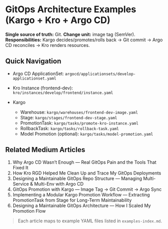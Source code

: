 # GitOps Architecture Examples (Kargo + Kro + Argo CD)

**Single source of truth:** Git. **Change unit:** image tag (SemVer).
**Responsibilities:** Kargo decides/promotes/rolls back → Git commit → Argo CD reconciles → Kro renders resources.

## Quick Navigation

* Argo CD ApplicationSet: `argocd/applicationsets/develop-applicationset.yaml`
* Kro Instance (frontend-dev): `kro/instances/develop/frontend/instance.yaml`
* Kargo

  * Warehouse: `kargo/warehouses/frontend-dev-image.yaml`
  * Stage: `kargo/stages/frontend-dev-stage.yaml`
  * PromotionTask: `kargo/tasks/promote-kro-instance.yaml`
  * RollbackTask: `kargo/tasks/rollback-task.yaml`
  * Model Promotion (optional): `kargo/tasks/model-promotion.yaml`

## Related Medium Articles

1. Why Argo CD Wasn’t Enough — Real GitOps Pain and the Tools That Fixed It
2. How Kro RGD Helped Me Clean Up and Trace My GitOps Deployments
3. Designing a Maintainable GitOps Repo Structure — Managing Multi-Service & Multi-Env with Argo CD
4. GitOps Promotion with Kargo — Image Tag → Git Commit → Argo Sync
5. Implementing a Modular Kargo Promotion Workflow — Extracting PromotionTask from Stage for Long-Term Maintainability
6. Designing a Maintainable GitOps Architecture — How I Scaled My Promotion Flow

> Each article maps to example YAML files listed in `examples-index.md`.
